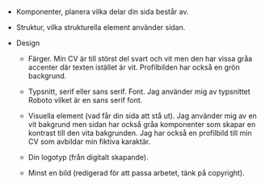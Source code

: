 * Komponenter, planera vilka delar din sida består av.

* Struktur, vilka strukturella element använder sidan.


* Design
   * Färger.
  Min CV är till störst del svart och vit men den har vissa gråa accenter där texten istället är vit.
  Profilbilden har också en grön backgrund.
  
   * Typsnitt, serif eller sans serif. Font.
  Jag använder mig av typsnittet Roboto vilket är en sans serif font. 
   
   * Visuella element (vad får din sida att stå ut).
  Jag använder mig av en vit bakgrund men sidan har också gråa komponenter som skapar en kontrast till den vita bakgrunden. Jag har också en profilbild till min CV som avbildar   min fiktiva karaktär.
   
   
   * Din logotyp (från digitalt skapande).
   
   
   * Minst en bild (redigerad för att passa arbetet, tänk på copyright).
